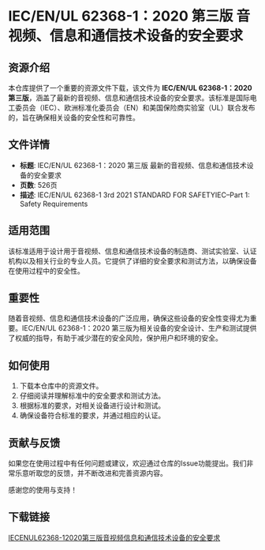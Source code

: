 # IEC/EN/UL 62368-1：2020 第三版 音视频、信息和通信技术设备的安全要求

## 资源介绍

本仓库提供了一个重要的资源文件下载，该文件为 **IEC/EN/UL 62368-1：2020 第三版**，涵盖了最新的音视频、信息和通信技术设备的安全要求。该标准是国际电工委员会（IEC）、欧洲标准化委员会（EN）和美国保险商实验室（UL）联合发布的，旨在确保相关设备的安全性和可靠性。

## 文件详情

- **标题**: IEC/EN/UL 62368-1：2020 第三版 最新的音视频、信息和通信技术设备的安全要求
- **页数**: 526页
- **描述**: IEC/EN/UL 62368-1 3rd 2021 STANDARD FOR SAFETYIEC–Part 1: Safety Requirements

## 适用范围

该标准适用于设计用于音视频、信息和通信技术设备的制造商、测试实验室、认证机构以及相关行业的专业人员。它提供了详细的安全要求和测试方法，以确保设备在使用过程中的安全性。

## 重要性

随着音视频、信息和通信技术设备的广泛应用，确保这些设备的安全性变得尤为重要。IEC/EN/UL 62368-1：2020 第三版为相关设备的安全设计、生产和测试提供了权威的指导，有助于减少潜在的安全风险，保护用户和环境的安全。

## 如何使用

1. 下载本仓库中的资源文件。
2. 仔细阅读并理解标准中的安全要求和测试方法。
3. 根据标准的要求，对相关设备进行设计和测试。
4. 确保设备符合标准的要求，并通过相应的认证。

## 贡献与反馈

如果您在使用过程中有任何问题或建议，欢迎通过仓库的Issue功能提出。我们非常乐意听取您的反馈，并不断改进和完善资源内容。

感谢您的使用与支持！

## 下载链接

[IECENUL62368-12020第三版音视频信息和通信技术设备的安全要求](https://pan.quark.cn/s/67d81d87c74e)